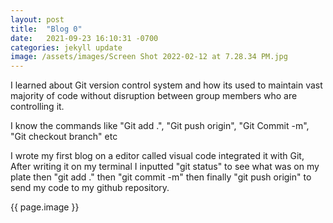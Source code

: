```yaml
---
layout: post
title:  "Blog 0"
date:   2021-09-23 16:10:31 -0700
categories: jekyll update
image: /assets/images/Screen Shot 2022-02-12 at 7.28.34 PM.jpg
---
```

I learned about Git version control system and how its used to maintain vast majority of code without disruption between group members who are controlling it. 

I know the commands like "Git add .", "Git push origin", "Git Commit -m", "Git checkout branch" etc

I wrote my first blog on a editor called visual code integrated it with Git, After writing it on my terminal I inputted "git status" to see what was on my plate then "git add ." then "git commit -m" then finally "git push origin" to send my code to my github repository.

{{ page.image }}